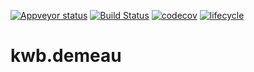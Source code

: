 [![Appveyor status](https://ci.appveyor.com/api/projects/status/yt945q4xcxbixfy5/branch/master?svg=true)](https://ci.appveyor.com/project/KWB-R/kwb-demeau/branch/master)
[![Build Status](https://travis-ci.org/KWB-R/kwb.demeau.svg?branch=master)](https://travis-ci.org/KWB-R/kwb.demeau)
[![codecov](https://codecov.io/github/KWB-R/kwb.demeau/branch/master/graphs/badge.svg)](https://codecov.io/github/KWB-R/kwb.demeau)
[![lifecycle](https://img.shields.io/badge/lifecycle-stable-brightgreen.svg)](https://www.tidyverse.org/lifecycle/#stable)

# kwb.demeau
